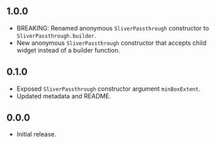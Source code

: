## 1.0.0
- BREAKING: Renamed anonymous `SliverPassthrough` constructor to `SliverPassthrough.builder`.
- New anonymous `SliverPassthrough` constructor that accepts child widget instead of a builder function.

## 0.1.0
- Exposed `SliverPassthrough` constructor argument `minBoxExtent`.
- Updated metadata and README.

## 0.0.0
- Initial release.
